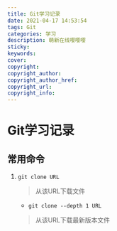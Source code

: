 ```yaml
---
title: Git学习记录
date: 2021-04-17 14:53:54
tags: Git
categories:	学习
description: 萌新在线嘤嘤嘤
sticky:
keywords:
cover:
copyright:
copyright_author:
copyright_author_href:
copyright_url:
copyright_info:
---
```

# Git学习记录
## 常用命令
1. `git clone URL`
	>从该URL下载文件
	
	- `git clone --depth 1 URL`
	>从该URL下载最新版本文件